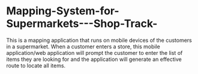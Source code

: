 # Mapping-System-for-Supermarkets---Shop-Track-
This is a mapping application that runs on mobile devices of the customers in a supermarket. When a customer enters a store, this mobile application/web application will prompt the customer to enter the list of items they are looking for and the application will generate an effective route to locate all items. 
